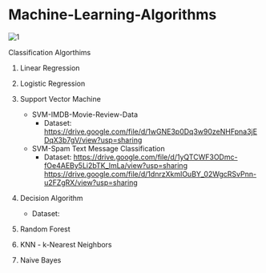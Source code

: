 # Machine-Learning-Algorithms

![1](https://user-images.githubusercontent.com/30755050/173197478-8dc4cbd1-fbe6-4604-9782-25e76ac4d335.png)

Classification Algorthims
1. Linear Regression
2. Logistic Regression
3. Support Vector Machine
   - SVM-IMDB-Movie-Review-Data
       - Dataset: https://drive.google.com/file/d/1wGNE3p0Dq3w90zeNHFpna3jEDqX3b7gV/view?usp=sharing
   - SVM-Spam Text Message Classification
      - Dataset: https://drive.google.com/file/d/1yQTCWF3ODmc-fOe4AEBy5Li2bTK_lmLa/view?usp=sharing
                     https://drive.google.com/file/d/1dnrzXkmIOuBY_02WgcRSvPnn-u2FZgRX/view?usp=sharing
     
4. Decision Algorithm
   - Dataset:
5. Random Forest
6. KNN - k-Nearest Neighbors
7. Naive Bayes



